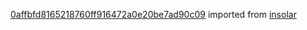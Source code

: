 [0affbfd8165218760ff916472a0e20be7ad90c09](https://github.com/insolar/insolar/commit/0affbfd8165218760ff916472a0e20be7ad90c09) imported from [insolar](https://github.com/insolar/insolar)
